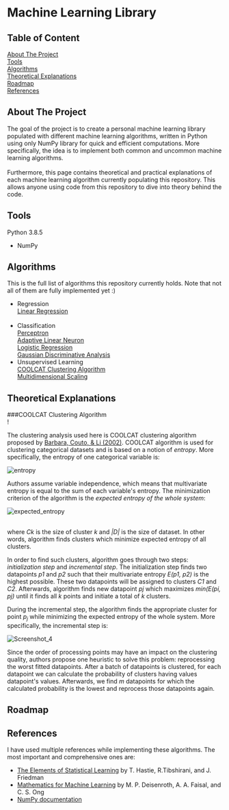 # Machine Learning Library

## Table of Content
[About The Project](#goal)<br/>
[Tools](#tools)<br/>
[Algorithms](#algorithms)<br/>
[Theoretical Explanations](#theory)<br/>
[Roadmap](#roadmap)<br/>
[References](#references)<br/>

## About The Project <a name="goal"/>
The goal of the project is to create a personal machine learning library populated with different machine learning algorithms, written in Python using only NumPy library for quick and efficient computations. More specifically, the idea is to implement both common and uncommon machine learning algorithms.<br/><br/>
Furthermore, this page contains theoretical and practical explanations of each machine learning algorithm currently populating this repository. This allows anyone using code from this repository to dive into theory behind the code.


## Tools <a name="tools"/>
Python 3.8.5
-  NumPy



## Algorithms<a name="algorithms"/>
This is the full list of algorithms this repository currently holds. Note that not all of them are fully implemented yet :)
-  Regression<br/>
[Linear Regression](https://github.com/emirdemic/Machine-Learning-Library/blob/main/Regression/LinearRegression.py)<br/><br/>
-  Classification<br/>
[Perceptron](https://github.com/emirdemic/Machine-Learning-Library/blob/main/Classification/Perceptron.py)<br/>
[Adaptive Linear Neuron](https://github.com/emirdemic/Machine-Learning-Library/blob/main/Classification/AdaptiveLinearNeuron.py)<br/>
[Logistic Regression](https://github.com/emirdemic/Machine-Learning-Library/blob/main/Classification/LogisticRegression.py)<br/>
[Gaussian Discriminative Analysis](https://github.com/emirdemic/Machine-Learning-Library/blob/main/Classification/GaussianDiscriminantAnalysis.py)<br/>
-  Unsupervised Learning<br/>
[COOLCAT Clustering Algorithm](https://github.com/emirdemic/Machine-Learning-Library/blob/main/UnsupervisedLearning/COOLCAT.py)<br/>
[Multidimensional Scaling](https://github.com/emirdemic/Machine-Learning-Library/blob/main/UnsupervisedLearning/MDS.py)

## Theoretical Explanations<a name="theorys"/><br/>
###COOLCAT Clustering Algorithm<br/>!


The clustering analysis used here is COOLCAT clustering algorithm proposed by 
[Barbara, Couto, & Li (2002)](https://dl.acm.org/doi/abs/10.1145/584792.584888). 
COOLCAT algorithm is used for clustering categorical datasets and is based on a notion of *entropy*. 
More specifically, the entropy of one categorical variable is:

![entropy](https://user-images.githubusercontent.com/57667464/111456984-e7ed0580-8717-11eb-8bfc-042c8a77e70e.png)

Authors assume variable independence, which means that multivariate entropy is equal to
the sum of each variable's entropy. The minimization criterion of the algorithm is the *expected 
entropy of the whole system*:

![expected_entropy](https://user-images.githubusercontent.com/57667464/111457023-f4715e00-8717-11eb-86a5-30d28fc602f2.png)<br/><br/>

where *Ck* is the size of cluster *k* and *|D|* is the size of dataset. 
In other words, algorithm finds clusters which minimize expected entropy of all clusters.

In order to find such clusters, algorithm goes through two steps: *initialization step* and *incremental step*. 
The initialization step finds two datapoints *p1* and *p2* such that their multivariate entropy 
*E(p1, p2)* is the highest possible. These two datapoints will be assigned to clusters *C1* and *C2*.
Afterwards, algorithm finds new datapoint *pj* which maximizes *min(E(pi, pj)*
until it finds all *k* points and initiate a total of *k* clusters.

During the incremental step, the algorithm finds the appropriate cluster for point $p_{j}$ while minimizing the 
expected entropy of the whole system. More specifically, the incremental step is:

![Screenshot_4](https://user-images.githubusercontent.com/57667464/111457041-fe935c80-8717-11eb-9c23-595ac319485d.png)


Since the order of processing points may have an impact on the clustering quality, authors propose one heuristic
to solve this problem: reprocessing the worst fitted datapoints. After a batch of datapoints is clustered, for each
datapoint we can calculate the probability of clusters having values datapoint's values. Afterwards, we find *m* datapoints for which 
the calculated probability is the lowest and reprocess those datapoints again.


## Roadmap<a name="roadmap"/>



## References<a name="references"/>
I have used multiple references while implementing these algorithms. The most important and comprehensive ones are:
*  [The Elements of Statistical Learning]() by T. Hastie, R.Tibshirani, and J. Friedman
*  [Mathematics for Machine Learning]() by M. P. Deisenroth, A. A. Faisal, and C. S. Ong
*  [NumPy documentation]()
